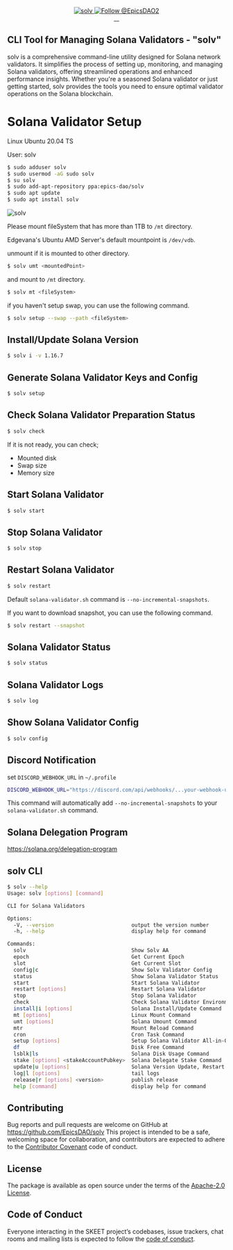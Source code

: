 <p align="center">
  <a href="https://skeet.dev/en/">
    <img src="https://storage.googleapis.com/epics-bucket/Validator/solvOverview.png" alt="solv" />
  </a>

  <a href="https://twitter.com/intent/follow?screen_name=EpicsDAO2">
    <img src="https://img.shields.io/twitter/follow/EpicsDAO2.svg?label=Follow%20@EpicsDAO2" alt="Follow @EpicsDAO2" />
  </a>
  <br/>
  <a aria-label="npm version" href="https://www.npmjs.com/package/@epics-dao/solv">
    <img alt="" src="https://badgen.net/npm/v/@epics-dao/solv">
  </a>
  <a aria-label="Downloads Number" href="https://www.npmjs.com/package/@epics-dao/solv">
    <img alt="" src="https://badgen.net/npm/dt/@epics-dao/solv">
  </a>
  <a aria-label="License" href="https://github.com/EpicsDAO/solv/blob/master/LICENSE.txt">
    <img alt="" src="https://badgen.net/badge/license/Apache/blue">
  </a>
    <a aria-label="Code of Conduct" href="https://github.com/EpicsDAO/solv/blob/master/CODE_OF_CONDUCT.md">
    <img alt="" src="https://img.shields.io/badge/Contributor%20Covenant-2.1-4baaaa.svg">
  </a>
</p>

## CLI Tool for Managing Solana Validators - "solv"

solv is a comprehensive command-line utility designed for Solana network
validators. It simplifies the process of setting up, monitoring, and
managing Solana validators, offering streamlined operations and enhanced
performance insights. Whether you're a seasoned Solana validator or just
getting started, solv provides the tools you need to ensure optimal validator
operations on the Solana blockchain.

# Solana Validator Setup

Linux Ubuntu 20.04 TS

User: solv

```bash
$ sudo adduser solv
$ sudo usermod -aG sudo solv
$ su solv
$ sudo add-apt-repository ppa:epics-dao/solv
$ sudo apt update
$ sudo apt install solv
```

![solv](https://storage.googleapis.com/epics-bucket/Validator/apt-install-solv.gif)

Please mount fileSystem that has more than 1TB to `/mt` directory.

Edgevana's Ubuntu AMD Server's default mountpoint is `/dev/vdb`.

unmount if it is mounted to other directory.

```bash
$ solv umt <mountedPoint>
```

and mount to `/mt` directory.

```bash
$ solv mt <fileSystem>
```

if you haven't setup swap, you can use the following command.

```bash
$ solv setup --swap --path <fileSystem>
```

## Install/Update Solana Version

```bash
$ solv i -v 1.16.7
```

## Generate Solana Validator Keys and Config

```bash
$ solv setup
```

## Check Solana Validator Preparation Status

```bash
$ solv check
```

If it is not ready, you can check;

- Mounted disk
- Swap size
- Memory size

## Start Solana Validator

```bash
$ solv start
```

## Stop Solana Validator

```bash
$ solv stop
```

## Restart Solana Validator

```bash
$ solv restart
```

Default `solana-validator.sh` command is `--no-incremental-snapshots`.

If you want to download snapshot, you can use the following command.

```bash
$ solv restart --snapshot
```

## Solana Validator Status

```bash
$ solv status
```

## Solana Validator Logs

```bash
$ solv log
```

## Show Solana Validator Config

```bash
$ solv config
```

## Discord Notification

set `DISCORD_WEBHOOK_URL` in `~/.profile`

```bash
DISCORD_WEBHOOK_URL="https://discord.com/api/webhooks/...your-webhook-url"
```

This command will automatically add `--no-incremental-snapshots` to your
`solana-validator.sh` command.

## Solana Delegation Program

https://solana.org/delegation-program

## solv CLI

```bash
$ solv --help
Usage: solv [options] [command]

CLI for Solana Validators

Options:
  -V, --version                         output the version number
  -h, --help                            display help for command

Commands:
  solv                                  Show Solv AA
  epoch                                 Get Current Epoch
  slot                                  Get Current Slot
  config|c                              Show Solv Validator Config
  status                                Show Solana Validator Status
  start                                 Start Solana Validator
  restart [options]                     Restart Solana Validator
  stop                                  Stop Solana Validator
  check                                 Check Solana Validator Environment
  install|i [options]                   Solana Install/Update Command
  mt [options]                          Linux Mount Command
  umt [options]                         Solana Umount Command
  mtr                                   Mount Reload Command
  cron                                  Cron Task Command
  setup [options]                       Setup Solana Validator All-in-One
  df                                    Disk Free Command
  lsblk|ls                              Solana Disk Usage Command
  stake [options] <stakeAccountPubkey>  Solana Delegate Stake Command
  update|u [options]                    Solana Version Update, Restart and Monitoring Delinquent Stake
  log|l [options]                       tail logs
  release|r [options] <version>         publish release
  help [command]                        display help for command
```

## Contributing

Bug reports and pull requests are welcome on GitHub at https://github.com/EpicsDAO/solv This project is intended to be a safe, welcoming space for collaboration, and contributors are expected to adhere to the [Contributor Covenant](http://contributor-covenant.org) code of conduct.

## License

The package is available as open source under the terms of the [Apache-2.0 License](https://www.apache.org/licenses/LICENSE-2.0).

## Code of Conduct

Everyone interacting in the SKEET project’s codebases, issue trackers, chat rooms and mailing lists is expected to follow the [code of conduct](https://github.com/EpicsDAO/solv/blob/master/CODE_OF_CONDUCT.md).
